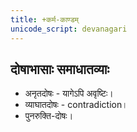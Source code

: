 ```yaml
---
title: +कर्म-काण्डम्
unicode_script: devanagari
---
```


## दोषाभासाः समाधातव्याः
- अनृतदोषः - यागेऽपि अवृष्टिः।
- व्याघातदोषः - contradiction।
- पुनरुक्ति-दोषः।
